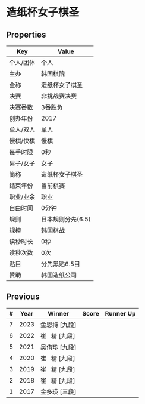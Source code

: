 # 造纸杯女子棋圣

## Properties

| Key | Value |
| --- | ----- |
| 个人/团体 | 个人 |
| 主办 | 韩国棋院 |
| 全称 | 造纸杯女子棋圣 |
| 决赛 | 非挑战赛决赛 |
| 决赛番数 | 3番胜负 |
| 创办年份 | 2017 |
| 单人/双人 | 单人 |
| 慢棋/快棋 | 慢棋 |
| 每手时限 | 0秒 |
| 男子/女子 | 女子 |
| 简称 | 造纸杯女子棋圣 |
| 结束年份 | 当前棋赛 |
| 职业/业余 | 职业 |
| 自由时间 | 0分钟 |
| 规则 | 日本规则分先(6.5) |
| 规模 | 韩国棋战 |
| 读秒时长 | 0秒 |
| 读秒次数 | 0次 |
| 贴目 | 分先黑贴6.5目 |
| 赞助 | 韩国造纸公司 |

## Previous

| # | Year | Winner | Score | Runner Up |
| --- | --- | --- | --- | --- |
| 7 | 2023 | 金恩持 [九段] |  |  |
| 6 | 2022 | 崔   精 [九段] |  |  |
| 5 | 2021 | 吴侑珍 [九段] |  |  |
| 4 | 2020 | 崔   精 [九段] |  |  |
| 3 | 2019 | 崔   精 [九段] |  |  |
| 2 | 2018 | 崔   精 [九段] |  |  |
| 1 | 2017 | 金多瑛 [三段] |  |  |

